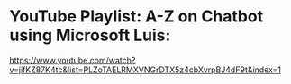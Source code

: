 <h1>YouTube Playlist:
    A-Z on Chatbot using Microsoft Luis:</h1>

https://www.youtube.com/watch?v=jifKZ87K4tc&list=PLZoTAELRMXVNGrDTX5z4cbXvrpBJ4dF9t&index=1
